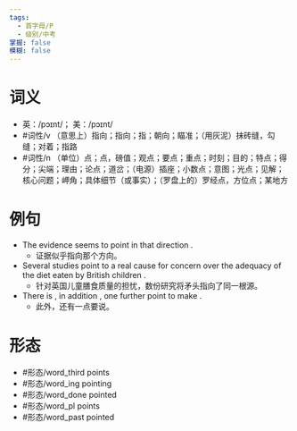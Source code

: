 ```yaml
---
tags:
  - 首字母/P
  - 级别/中考
掌握: false
模糊: false
---
```

# 词义
- 英：/pɔɪnt/； 美：/pɔɪnt/
- #词性/v  （意思上）指向；指向；指；朝向；瞄准；（用灰泥）抹砖缝，勾缝；对着；指路
- #词性/n  （单位）点；点，磅值；观点；要点；重点；时刻；目的；特点；得分；尖端；理由；论点；道岔；（电源）插座；小数点；意图；光点；见解；核心问题；岬角；具体细节（或事实）；（罗盘上的）罗经点，方位点；某地方
# 例句
- The evidence seems to point in that direction .
	- 证据似乎指向那个方向。
- Several studies point to a real cause for concern over the adequacy of the diet eaten by British children .
	- 针对英国儿童膳食质量的担忧，数份研究将矛头指向了同一根源。
- There is , in addition , one further point to make .
	- 此外，还有一点要说。
# 形态
- #形态/word_third points
- #形态/word_ing pointing
- #形态/word_done pointed
- #形态/word_pl points
- #形态/word_past pointed
